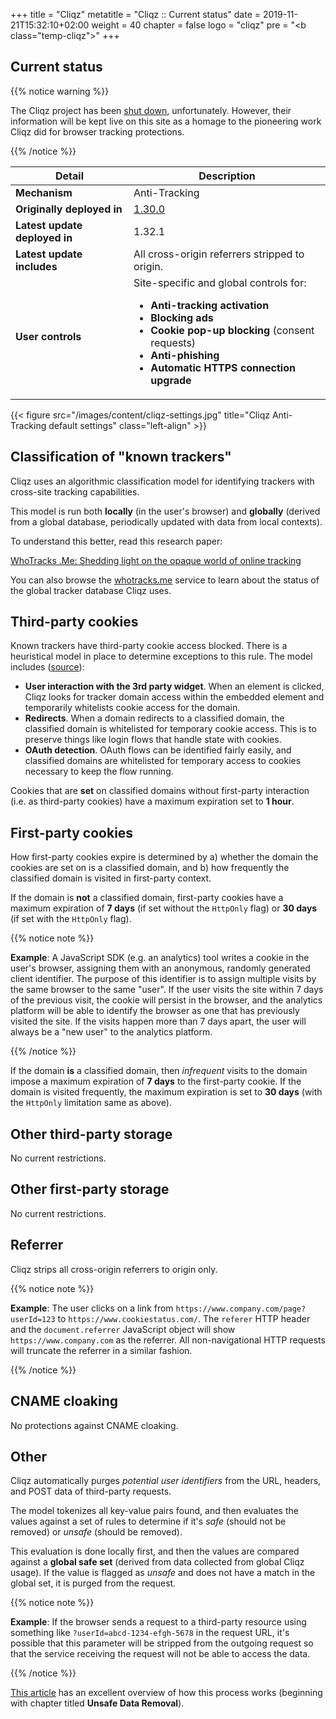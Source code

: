 +++
title = "Cliqz"
metatitle = "Cliqz :: Current status"
date = 2019-11-21T15:32:10+02:00
weight = 40
chapter = false
logo = "cliqz"
pre = "<b class=\"temp-cliqz\"></b>"
+++
## Current status

{{% notice warning %}}

The Cliqz project has been [shut down](https://cliqz.com/announcement.html), unfortunately. However, their information will be kept live on this site as a homage to the pioneering work Cliqz did for browser tracking protections.

{{% /notice %}}

| Detail                          | Description                                                  |
| ----------------------------- | ------------------------------------------------------------ |
| **Mechanism**                 | Anti-Tracking                                                    |
| **Originally deployed in**    | [1.30.0](https://cliqz.com/en/magazine/cliqz-browser-release-notes-1-30-0)                                                      |
| **Latest update deployed in** | 1.32.1 |
| **Latest update includes**    | All cross-origin referrers stripped to origin. |
| **User controls**             | Site-specific and global controls for: <ul><li>**Anti-tracking activation**</li><li>**Blocking ads**</li><li>**Cookie pop-up blocking** (consent requests)</li><li>**Anti-phishing**</li><li>**Automatic HTTPS connection upgrade**</li> |

{{< figure src="/images/content/cliqz-settings.jpg" title="Cliqz Anti-Tracking default settings" class="left-align" >}}

## Classification of "known trackers"

Cliqz uses an algorithmic classification model for identifying trackers with cross-site tracking capabilities.

This model is run both **locally** (in the user's browser) and **globally** (derived from a global database, periodically updated with data from local contexts).

To understand this better, read this research paper:

[WhoTracks .Me: Shedding light on the opaque world of online tracking](https://arxiv.org/abs/1804.08959)

You can also browse the [whotracks.me](https://whotracks.me/) service to learn about the status of the global tracker database Cliqz uses.

## Third-party cookies

Known trackers have third-party cookie access blocked. There is a heuristical model in place to determine exceptions to this rule. The model includes ([source](https://github.com/cliqz-oss/browser-core/issues/58#issuecomment-394285634)):

* **User interaction with the 3rd party widget**. When an element is clicked, Cliqz looks for tracker domain access within the embedded element and temporarily whitelists cookie access for the domain.
* **Redirects**. When a domain redirects to a classified domain, the classified domain is whitelisted for temporary cookie access. This is to preserve things like login flows that handle state with cookies.
* **OAuth detection**. OAuth flows can be identified fairly easily, and classified domains are whitelisted for temporary access to cookies necessary to keep the flow running.

Cookies that are **set** on classified domains without first-party interaction (i.e. as third-party cookies) have a maximum expiration set to **1 hour**.

## First-party cookies

How first-party cookies expire is determined by a) whether the domain the cookies are set on is a classified domain, and b) how frequently the classified domain is visited in first-party context.

If the domain is **not** a classified domain, first-party cookies have a maximum expiration of **7 days** (if set without the `HttpOnly` flag) or **30 days** (if set with the `HttpOnly` flag).

{{% notice note %}}

**Example**: A JavaScript SDK (e.g. an analytics) tool writes a cookie in the user's browser, assigning them with an anonymous, randomly generated client identifier. The purpose of this identifier is to assign multiple visits by the same browser to the same "user". If the user visits the site within 7 days of the previous visit, the cookie will persist in the browser, and the analytics platform will be able to identify the browser as one that has previously visited the site. If the visits happen more than 7 days apart, the user will always be a "new user" to the analytics platform.

{{% /notice %}}

If the domain **is** a classified domain, then *infrequent* visits to the domain impose a maximum expiration of **7 days** to the first-party cookie. If the domain is visited frequently, the maximum expiration is set to **30 days** (with the `HttpOnly` limitation same as above).

## Other third-party storage

No current restrictions.

## Other first-party storage

No current restrictions.

## Referrer

Cliqz strips all cross-origin referrers to origin only.

{{% notice note %}}

**Example**: The user clicks on a link from `https://www.company.com/page?userId=123` to `https://www.cookiestatus.com/`. The `referer` HTTP header and the `document.referrer` JavaScript object will show `https://www.company.com` as the referrer. All non-navigational HTTP requests will truncate the referrer in a similar fashion.

{{% /notice %}}

## CNAME cloaking

No protections against CNAME cloaking.

## Other

Cliqz automatically purges *potential user identifiers* from the URL, headers, and POST data of third-party requests.

The model tokenizes all key-value pairs found, and then evaluates the values against a set of rules to determine if it's *safe* (should not be removed) or *unsafe* (should be removed).

This evaluation is done locally first, and then the values are compared against a **global safe set** (derived from data collected from global Cliqz usage). If the value is flagged as *unsafe* and does not have a match in the global set, it is purged from the request.

{{% notice note %}}

**Example**: If the browser sends a request to a third-party resource using something like `?userId=abcd-1234-efgh-5678` in the request URL, it's possible that this parameter will be stripped from the outgoing request so that the service receiving the request will not be able to access the data.

{{% /notice %}}

[This article](https://whotracks.me/blog/how_cliqz_antitracking_protects_users.html) has an excellent overview of how this process works (beginning with chapter titled **Unsafe Data Removal**).



